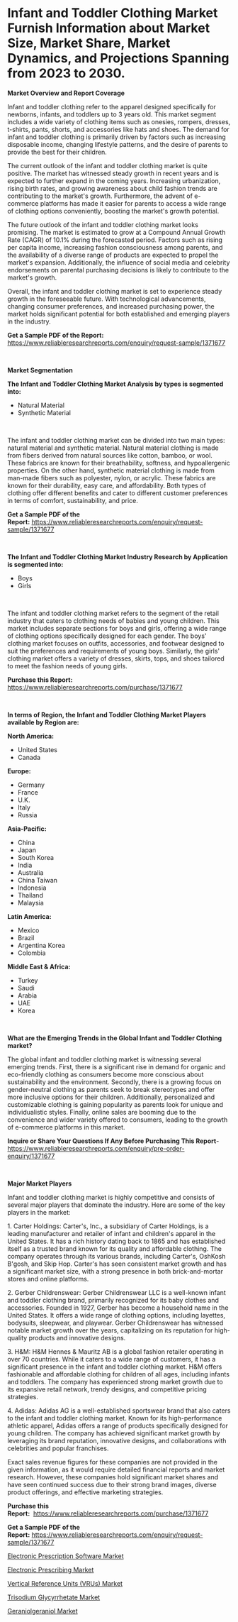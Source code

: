 <p><h1>Infant and Toddler Clothing Market Furnish Information about Market Size, Market Share, Market Dynamics, and Projections Spanning from 2023 to 2030.</h1></p><p><strong>Market Overview and Report Coverage</strong></p>
<p><p>Infant and toddler clothing refer to the apparel designed specifically for newborns, infants, and toddlers up to 3 years old. This market segment includes a wide variety of clothing items such as onesies, rompers, dresses, t-shirts, pants, shorts, and accessories like hats and shoes. The demand for infant and toddler clothing is primarily driven by factors such as increasing disposable income, changing lifestyle patterns, and the desire of parents to provide the best for their children.</p><p>The current outlook of the infant and toddler clothing market is quite positive. The market has witnessed steady growth in recent years and is expected to further expand in the coming years. Increasing urbanization, rising birth rates, and growing awareness about child fashion trends are contributing to the market's growth. Furthermore, the advent of e-commerce platforms has made it easier for parents to access a wide range of clothing options conveniently, boosting the market's growth potential.</p><p>The future outlook of the infant and toddler clothing market looks promising. The market is estimated to grow at a Compound Annual Growth Rate (CAGR) of 10.1% during the forecasted period. Factors such as rising per capita income, increasing fashion consciousness among parents, and the availability of a diverse range of products are expected to propel the market's expansion. Additionally, the influence of social media and celebrity endorsements on parental purchasing decisions is likely to contribute to the market's growth.</p><p>Overall, the infant and toddler clothing market is set to experience steady growth in the foreseeable future. With technological advancements, changing consumer preferences, and increased purchasing power, the market holds significant potential for both established and emerging players in the industry.</p></p>
<p><strong>Get a Sample PDF of the Report:</strong> <a href="https://www.reliableresearchreports.com/enquiry/request-sample/1371677">https://www.reliableresearchreports.com/enquiry/request-sample/1371677</a></p>
<p>&nbsp;</p>
<p><strong>Market Segmentation</strong></p>
<p><strong>The Infant and Toddler Clothing Market Analysis by types is segmented into:</strong></p>
<p><ul><li>Natural Material</li><li>Synthetic Material</li></ul></p>
<p>&nbsp;</p>
<p><p>The infant and toddler clothing market can be divided into two main types: natural material and synthetic material. Natural material clothing is made from fibers derived from natural sources like cotton, bamboo, or wool. These fabrics are known for their breathability, softness, and hypoallergenic properties. On the other hand, synthetic material clothing is made from man-made fibers such as polyester, nylon, or acrylic. These fabrics are known for their durability, easy care, and affordability. Both types of clothing offer different benefits and cater to different customer preferences in terms of comfort, sustainability, and price.</p></p>
<p><strong>Get a Sample PDF of the Report:</strong>&nbsp;<a href="https://www.reliableresearchreports.com/enquiry/request-sample/1371677">https://www.reliableresearchreports.com/enquiry/request-sample/1371677</a></p>
<p>&nbsp;</p>
<p><strong>The Infant and Toddler Clothing Market Industry Research by Application is segmented into:</strong></p>
<p><ul><li>Boys</li><li>Girls</li></ul></p>
<p>&nbsp;</p>
<p><p>The infant and toddler clothing market refers to the segment of the retail industry that caters to clothing needs of babies and young children. This market includes separate sections for boys and girls, offering a wide range of clothing options specifically designed for each gender. The boys' clothing market focuses on outfits, accessories, and footwear designed to suit the preferences and requirements of young boys. Similarly, the girls' clothing market offers a variety of dresses, skirts, tops, and shoes tailored to meet the fashion needs of young girls.</p></p>
<p><strong>Purchase this Report:</strong>&nbsp; <a href="https://www.reliableresearchreports.com/purchase/1371677">https://www.reliableresearchreports.com/purchase/1371677</a></p>
<p>&nbsp;</p>
<p><strong>In terms of Region, the Infant and Toddler Clothing Market Players available by Region are:</strong></p>
<p>
    <p> <strong> North America: </strong>
        <ul>
            <li>United States</li>
            <li>Canada</li>
        </ul>
        </p> 
    <p> <strong> Europe: </strong>
        <ul>
            <li>Germany</li>
            <li>France</li>
            <li>U.K.</li>
            <li>Italy</li>
            <li>Russia</li>
        </ul>
        </p> 
    <p> <strong> Asia-Pacific: </strong>
        <ul>
            <li>China</li>
            <li>Japan</li>
            <li>South Korea</li>
            <li>India</li>
            <li>Australia</li>
            <li>China Taiwan</li>
            <li>Indonesia</li>
            <li>Thailand</li>
            <li>Malaysia</li>
        </ul>
        </p> 
    <p> <strong> Latin America: </strong>
        <ul>
            <li>Mexico</li>
            <li>Brazil</li>
            <li>Argentina Korea</li>
            <li>Colombia</li>
        </ul>
        </p> 
    <p> <strong> Middle East & Africa: </strong>
        <ul>
            <li>Turkey</li>
            <li>Saudi</li>
            <li>Arabia</li>
            <li>UAE</li>
            <li>Korea</li>
        </ul>
    </p>
    </p>
<p>&nbsp;</p>
<p><strong>What are the Emerging Trends in the Global Infant and Toddler Clothing market?</strong></p>
<p><p>The global infant and toddler clothing market is witnessing several emerging trends. First, there is a significant rise in demand for organic and eco-friendly clothing as consumers become more conscious about sustainability and the environment. Secondly, there is a growing focus on gender-neutral clothing as parents seek to break stereotypes and offer more inclusive options for their children. Additionally, personalized and customizable clothing is gaining popularity as parents look for unique and individualistic styles. Finally, online sales are booming due to the convenience and wider variety offered to consumers, leading to the growth of e-commerce platforms in this market.</p></p>
<p><strong>Inquire or Share Your Questions If Any Before Purchasing This Report</strong>- <a href="https://www.reliableresearchreports.com/enquiry/pre-order-enquiry/1371677">https://www.reliableresearchreports.com/enquiry/pre-order-enquiry/1371677</a></p>
<p>&nbsp;</p>
<p><strong>Major Market Players</strong></p>
<p><p>Infant and toddler clothing market is highly competitive and consists of several major players that dominate the industry. Here are some of the key players in the market:</p><p>1. Carter Holdings: Carter's, Inc., a subsidiary of Carter Holdings, is a leading manufacturer and retailer of infant and children's apparel in the United States. It has a rich history dating back to 1865 and has established itself as a trusted brand known for its quality and affordable clothing. The company operates through its various brands, including Carter's, OshKosh B'gosh, and Skip Hop. Carter's has seen consistent market growth and has a significant market size, with a strong presence in both brick-and-mortar stores and online platforms.</p><p>2. Gerber Childrenswear: Gerber Childrenswear LLC is a well-known infant and toddler clothing brand, primarily recognized for its baby clothes and accessories. Founded in 1927, Gerber has become a household name in the United States. It offers a wide range of clothing options, including layettes, bodysuits, sleepwear, and playwear. Gerber Childrenswear has witnessed notable market growth over the years, capitalizing on its reputation for high-quality products and innovative designs.</p><p>3. H&M: H&M Hennes & Mauritz AB is a global fashion retailer operating in over 70 countries. While it caters to a wide range of customers, it has a significant presence in the infant and toddler clothing market. H&M offers fashionable and affordable clothing for children of all ages, including infants and toddlers. The company has experienced strong market growth due to its expansive retail network, trendy designs, and competitive pricing strategies.</p><p>4. Adidas: Adidas AG is a well-established sportswear brand that also caters to the infant and toddler clothing market. Known for its high-performance athletic apparel, Adidas offers a range of products specifically designed for young children. The company has achieved significant market growth by leveraging its brand reputation, innovative designs, and collaborations with celebrities and popular franchises.</p><p>Exact sales revenue figures for these companies are not provided in the given information, as it would require detailed financial reports and market research. However, these companies hold significant market shares and have seen continued success due to their strong brand images, diverse product offerings, and effective marketing strategies.</p></p>
<p><strong>Purchase this Report:</strong>&nbsp;&nbsp;<a href="https://www.reliableresearchreports.com/purchase/1371677">https://www.reliableresearchreports.com/purchase/1371677</a></p>
<p></p>
<p><strong>Get a Sample PDF of the Report:</strong>&nbsp;<a href="https://www.reliableresearchreports.com/enquiry/request-sample/1371677">https://www.reliableresearchreports.com/enquiry/request-sample/1371677</a></p>
<p><p><a href="https://medium.com/@bobbyrobinson56/electronic-prescription-software-market-size-cagr-trends-2024-2030-204f611a8db9">Electronic Prescription Software Market</a></p><p><a href="https://medium.com/@dennisoliver07/electronic-prescribing-market-size-cagr-trends-2024-2030-8e6f44256402">Electronic Prescribing Market</a></p><p><a href="https://www.linkedin.com/pulse/vertical-reference-units-vrus-market-research-report-provides-zo1ze/">Vertical Reference Units (VRUs) Market</a></p><p><a href="https://www.linkedin.com/pulse/trisodium-glycyrrhetate-market-insights-players-forecast-r2yoe/">Trisodium Glycyrrhetate Market</a></p><p><a href="https://www.linkedin.com/pulse/decoding-geraniolgeraniol-market-deep-dive-latest-trends-fjr0e/">Geraniolgeraniol Market</a></p></p>